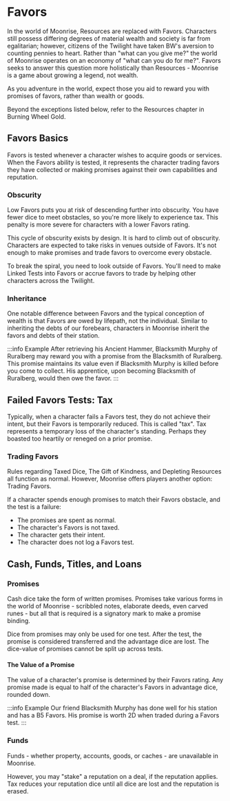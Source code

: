 # Favors

In the world of Moonrise, Resources are replaced with Favors. Characters still possess differing degrees of material wealth and society is far from egalitarian; however, citizens of the Twilight have taken BW's aversion to counting pennies to heart. Rather than "what can you give me?" the world of Moonrise operates on an economy of "what can you do for me?". Favors seeks to answer this question more holistically than Resources - Moonrise is a game about growing a legend, not wealth.

As you adventure in the world, expect those you aid to reward you with promises of favors, rather than wealth or goods.

Beyond the exceptions listed below, refer to the Resources chapter in Burning Wheel Gold.

## Favors Basics

Favors is tested whenever a character wishes to acquire goods or services. When the Favors ability is tested, it represents the character trading favors they have collected or making promises against their own capabilities and reputation.

### Obscurity

Low Favors puts you at risk of descending further into obscurity. You have fewer dice to meet obstacles, so you're more likely to experience tax. This penalty is more severe for characters with a lower Favors rating.

This cycle of obscurity exists by design. It is hard to climb out of obscurity. Characters are expected to take risks in venues outside of Favors. It's not enough to make promises and trade favors to overcome every obstacle.

To break the spiral, you need to look outside of Favors. You'll need to make Linked Tests into Favors or accrue favors to trade by helping other characters across the Twilight.

### Inheritance

One notable difference between Favors and the typical conception of wealth is that Favors are owed by lifepath, not the individual. Similar to inheriting the debts of our forebears, characters in Moonrise inherit the favors and debts of their station.

:::info Example
After retrieving his Ancient Hammer, Blacksmith Murphy of Ruralberg may reward you with a promise from the Blacksmith of Ruralberg. This promise maintains its value even if Blacksmith Murphy is killed before you come to collect. His apprentice, upon becoming Blacksmith of Ruralberg, would then owe the favor.
:::

## Failed Favors Tests: Tax

Typically, when a character fails a Favors test, they do not achieve their intent, but their Favors is temporarily reduced. This is called "tax". Tax represents a temporary loss of the character's standing. Perhaps they boasted too heartily or reneged on a prior promise.

### Trading Favors

Rules regarding Taxed Dice, The Gift of Kindness, and Depleting Resources all function as normal. However, Moonrise offers players another option: Trading Favors.

If a character spends enough promises to match their Favors obstacle, and the test is a failure:

- The promises are spent as normal.
- The character's Favors is not taxed.
- The character gets their intent.
- The character does not log a Favors test.

## Cash, Funds, Titles, and Loans

### Promises

Cash dice take the form of written promises. Promises take various forms in the world of Moonrise - scribbled notes, elaborate deeds, even carved runes - but all that is required is a signatory mark to make a promise binding.

Dice from promises may only be used for one test. After the test, the promise is considered transferred and the advantage dice are lost. The dice-value of promises cannot be split up across tests.

#### The Value of a Promise

The value of a character's promise is determined by their Favors rating. Any promise made is equal to half of the character's Favors in advantage dice, rounded down.

:::info Example
Our friend Blacksmith Murphy has done well for his station and has a B5 Favors. His promise is worth 2D when traded during a Favors test.
:::

### Funds

Funds - whether property, accounts, goods, or caches - are unavailable in Moonrise.

However, you may "stake" a reputation on a deal, if the reputation applies. Tax reduces your reputation dice until all dice are lost and the reputation is erased.

